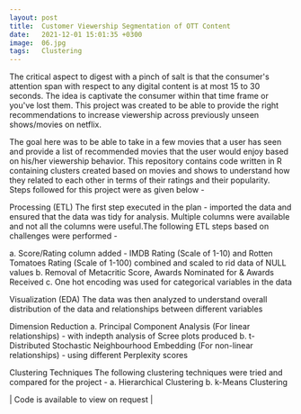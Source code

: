 ```yaml
---
layout: post
title:  Customer Viewership Segmentation of OTT Content
date:   2021-12-01 15:01:35 +0300
image:  06.jpg
tags:   Clustering
---
```

The critical aspect to digest with a pinch of salt is that the consumer's attention span with respect to any digital content is at most 15 to 30 seconds. The idea is captivate the consumer within that time frame or you've lost them. This project was created to be able to provide the right recommendations to increase viewership across previously unseen shows/movies on netflix.

The goal here was to be able to take in a few movies that a user has seen and provide a list of recommended movies that the user would enjoy based on his/her viewership behavior. This repository contains code written in R containing clusters created based on movies and shows to understand how they related to each other in terms of their ratings and their popularity. Steps followed for this project were as given below -

Processing (ETL)
The first step executed in the plan - imported the data and ensured that the data was tidy for analysis. Multiple columns were available and not all the columns were useful.The following ETL steps based on challenges were performed -

a. Score/Rating column added - IMDB Rating (Scale of 1-10) and Rotten Tomatoes Rating (Scale of 1-100) combined and scaled to rid data of NULL values b. Removal of Metacritic Score, Awards Nominated for & Awards Received c. One hot encoding was used for categorical variables in the data

Visualization (EDA)
The data was then analyzed to understand overall distribution of the data and relationships between different variables

Dimension Reduction
a. Principal Component Analysis (For linear relationships) - with indepth analysis of Scree plots produced b. t-Distributed Stochastic Neighbourhood Embedding (For non-linear relationships) - using different Perplexity scores

Clustering Techniques
The following clustering techniques were tried and compared for the project - 
a. Hierarchical Clustering 
b. k-Means Clustering

| Code is available to view on request |
